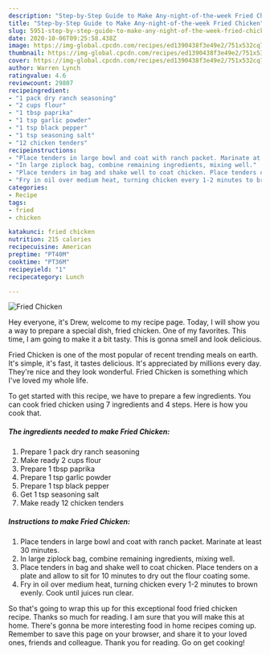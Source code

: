 ```yaml
---
description: "Step-by-Step Guide to Make Any-night-of-the-week Fried Chicken"
title: "Step-by-Step Guide to Make Any-night-of-the-week Fried Chicken"
slug: 5951-step-by-step-guide-to-make-any-night-of-the-week-fried-chicken
date: 2020-10-06T09:25:58.438Z
image: https://img-global.cpcdn.com/recipes/ed1390438f3e49e2/751x532cq70/fried-chicken-recipe-main-photo.jpg
thumbnail: https://img-global.cpcdn.com/recipes/ed1390438f3e49e2/751x532cq70/fried-chicken-recipe-main-photo.jpg
cover: https://img-global.cpcdn.com/recipes/ed1390438f3e49e2/751x532cq70/fried-chicken-recipe-main-photo.jpg
author: Warren Lynch
ratingvalue: 4.6
reviewcount: 29807
recipeingredient:
- "1 pack dry ranch seasoning"
- "2 cups flour"
- "1 tbsp paprika"
- "1 tsp garlic powder"
- "1 tsp black pepper"
- "1 tsp seasoning salt"
- "12 chicken tenders"
recipeinstructions:
- "Place tenders in large bowl and coat with ranch packet. Marinate at least 30 minutes."
- "In large ziplock bag, combine remaining ingredients, mixing well."
- "Place tenders in bag and shake well to coat chicken. Place tenders on a plate and allow to sit for 10 minutes to dry out the flour coating some."
- "Fry in oil over medium heat, turning chicken every 1-2 minutes to brown evenly. Cook until juices run clear."
categories:
- Recipe
tags:
- fried
- chicken

katakunci: fried chicken 
nutrition: 215 calories
recipecuisine: American
preptime: "PT40M"
cooktime: "PT36M"
recipeyield: "1"
recipecategory: Lunch

---
```



![Fried Chicken](https://img-global.cpcdn.com/recipes/ed1390438f3e49e2/751x532cq70/fried-chicken-recipe-main-photo.jpg)

Hey everyone, it's Drew, welcome to my recipe page. Today, I will show you a way to prepare a special dish, fried chicken. One of my favorites. This time, I am going to make it a bit tasty. This is gonna smell and look delicious.



Fried Chicken is one of the most popular of recent trending meals on earth. It's simple, it's fast, it tastes delicious. It's appreciated by millions every day. They're nice and they look wonderful. Fried Chicken is something which I've loved my whole life.


To get started with this recipe, we have to prepare a few ingredients. You can cook fried chicken using 7 ingredients and 4 steps. Here is how you cook that.

<!--inarticleads1-->

##### The ingredients needed to make Fried Chicken:

1. Prepare 1 pack dry ranch seasoning
1. Make ready 2 cups flour
1. Prepare 1 tbsp paprika
1. Prepare 1 tsp garlic powder
1. Prepare 1 tsp black pepper
1. Get 1 tsp seasoning salt
1. Make ready 12 chicken tenders




<!--inarticleads2-->

##### Instructions to make Fried Chicken:

1. Place tenders in large bowl and coat with ranch packet. Marinate at least 30 minutes.
1. In large ziplock bag, combine remaining ingredients, mixing well.
1. Place tenders in bag and shake well to coat chicken. Place tenders on a plate and allow to sit for 10 minutes to dry out the flour coating some.
1. Fry in oil over medium heat, turning chicken every 1-2 minutes to brown evenly. Cook until juices run clear.




So that's going to wrap this up for this exceptional food fried chicken recipe. Thanks so much for reading. I am sure that you will make this at home. There's gonna be more interesting food in home recipes coming up. Remember to save this page on your browser, and share it to your loved ones, friends and colleague. Thank you for reading. Go on get cooking!
